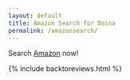 ```yaml
---
layout: default
title: Amazon Search for Doina
permalink: /amazonsearch/
---
```


Search [Amazon]( https://www.amazon.co.uk/ref=as_li_ss_tl?ie=UTF8&linkCode=ll2&tag={{site.affid}}&linkId=8ee388b52075312a7d5d5e781c7edf07&language=en_GB ) now!

{% include backtoreviews.html %}
